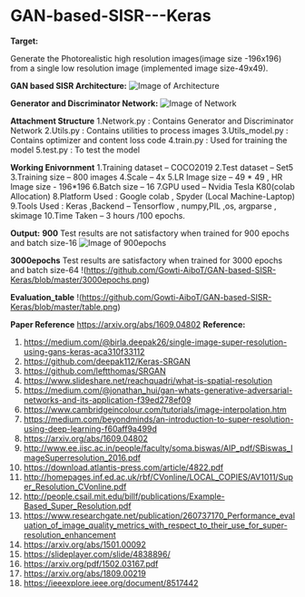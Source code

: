 # GAN-based-SISR---Keras

**Target:**

Generate the Photorealistic high resolution images(image size -196x196) from a single low resolution image (implemented image size-49x49).

**GAN based SISR Architecture:**
![Image of Architecture](https://github.com/Gowti-AiboT/GAN-based-SISR-Keras/blob/master/Architecture_Images/architecture.jpg)

**Generator and Discriminator Network:**
![Image of Network](https://github.com/Gowti-AiboT/GAN-based-SISR-Keras/blob/master/Architecture_Images/network.jpg)

**Attachment Structure**
1.Network.py : Contains Generator and Discriminator Network
2.Utils.py   : Contains utilities to process images
3.Utils_model.py : Contains optimizer and content loss code
4.train.py   : Used for training the model
5.test.py    : To test the model


**Working Enivornment**
1.Training dataset – COCO2019
2.Test dataset – Set5
3.Training size – 800 images
4.Scale – 4x
5.LR Image size – 49 * 49 , HR Image size  - 196*196
6.Batch size – 16
7.GPU used – Nvidia Tesla K80(colab Allocation)
8.Platform Used : Google colab , Spyder (Local Machine-Laptop)
9.Tools Used : Keras ,Backend – Tensorflow , numpy,PIL ,os, argparse , skimage
10.Time Taken – 3 hours /100 epochs.

**Output:**
**900**
Test results are not satisfactory when trained for 900 epochs and batch size-16
![Image of 900epochs](https://github.com/Gowti-AiboT/GAN-based-SISR-Keras/blob/master/900epochs.png)

**3000epochs**
Test results are satisfactory when trained for 3000 epochs and batch size-64
!(https://github.com/Gowti-AiboT/GAN-based-SISR-Keras/blob/master/3000epochs.png)

**Evaluation_table**
!(https://github.com/Gowti-AiboT/GAN-based-SISR-Keras/blob/master/table.png)

**Paper Reference**
https://arxiv.org/abs/1609.04802
**Reference:**
1.	https://medium.com/@birla.deepak26/single-image-super-resolution-using-gans-keras-aca310f33112
2.	https://github.com/deepak112/Keras-SRGAN
3.	https://github.com/leftthomas/SRGAN
4.	https://www.slideshare.net/reachquadri/what-is-spatial-resolution
5.	https://medium.com/@jonathan_hui/gan-whats-generative-adversarial-networks-and-its-application-f39ed278ef09
6.	https://www.cambridgeincolour.com/tutorials/image-interpolation.htm
7.	https://medium.com/beyondminds/an-introduction-to-super-resolution-using-deep-learning-f60aff9a499d
8.	https://arxiv.org/abs/1609.04802
9.	http://www.ee.iisc.ac.in/people/faculty/soma.biswas/AIP_pdf/SBiswas_ImageSuperresolution_2016.pdf 
10.	https://download.atlantis-press.com/article/4822.pdf
11.	http://homepages.inf.ed.ac.uk/rbf/CVonline/LOCAL_COPIES/AV1011/Super_Resolution_CVonline.pdf
12.	http://people.csail.mit.edu/billf/publications/Example-Based_Super_Resolution.pdf
13.	https://www.researchgate.net/publication/260737170_Performance_evaluation_of_image_quality_metrics_with_respect_to_their_use_for_super-resolution_enhancement
14.	https://arxiv.org/abs/1501.00092
15.	https://slideplayer.com/slide/4838896/
16.	https://arxiv.org/pdf/1502.03167.pdf
17.	https://arxiv.org/abs/1809.00219
18.	https://ieeexplore.ieee.org/document/8517442









